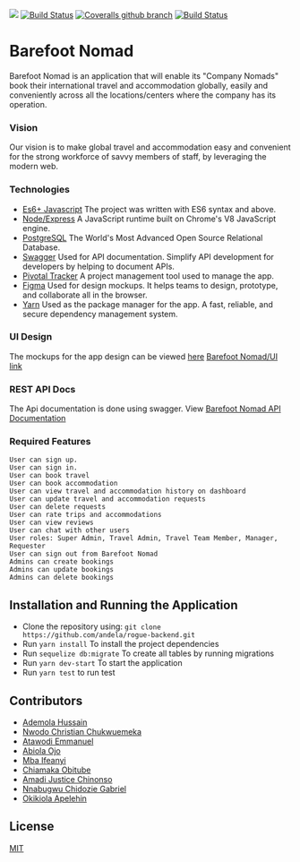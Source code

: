 

[![](https://img.shields.io/badge/Reviewed_By-Hound-blueviolet)](https://houndci.com)
[![Build Status](https://travis-ci.com/andela/rogue-backend.svg?branch=develop)](https://travis-ci.com/andela/rogue-backend)
[![Coveralls github branch](https://img.shields.io/coveralls/github/andela/rogue-backend/develop.svg?style=plastic)](https://coveralls.io/github/andela/rogue-backend?branch=develop)
[![Build Status](https://travis-ci.com/andela/rogue-backend.svg?branch=develop)](https://travis-ci.com/andela/rogue-backend)

# Barefoot Nomad
Barefoot Nomad is an application that will enable its "Company Nomads" book their international travel and accommodation globally, easily and conveniently across all the locations/centers where the company has its operation.

### Vision
Our vision is to make global travel and accommodation easy and convenient for the strong workforce of savvy members of staff, by leveraging the modern web.

### Technologies
* [Es6+ Javascript](https://www.ecma-international.org/ecma-262/9.0/index.html) The project was written with ES6 syntax and above.
* [Node/Express](https://nodejs.org/en/) A JavaScript runtime built on Chrome's V8 JavaScript engine.
* [PostgreSQL](https://www.postgresql.org/) The World's Most Advanced Open Source Relational Database.
* [Swagger](https://swagger.io/) Used for API documentation. Simplify API development for developers by helping to document APIs.
* [Pivotal Tracker](https://www.pivotaltracker.com) A project management tool used to manage the app.
* [Figma](https://www.figma.com/) Used for design mockups. It helps teams to design, prototype, and collaborate all in the browser.
* [Yarn](https://yarnpkg.com/lang/en/) Used as the package manager for the app. A fast, reliable, and secure dependency management system.



### UI Design
The mockups for the app design can be viewed [here](https://www.pivotaltracker.com/n/projects/2354440)
[Barefoot Nomad/UI link](https://)

### REST API Docs
The Api documentation is done using swagger. View [Barefoot Nomad API Documentation](https://)

### Required Features

```
User can sign up.
User can sign in.
User can book travel
User can book accommodation
User can view travel and accommodation history on dashboard
User can update travel and accommodation requests
User can delete requests
User can rate trips and accommodations
User can view reviews
User can chat with other users
User roles: Super Admin, Travel Admin, Travel Team Member, Manager, Requester
User can sign out from Barefoot Nomad
Admins can create bookings
Admins can update bookings
Admins can delete bookings
```

## Installation and Running the Application

* Clone the repository using: `git clone https://github.com/andela/rogue-backend.git`
* Run `yarn install` To install the project dependencies
* Run `sequelize db:migrate` To create all tables by running migrations
* Run `yarn dev-start` To start the application
* Run `yarn test` to run test

## Contributors
* [Ademola Hussain](https://github.com/Daymorelah)
* [Nwodo Christian Chukwuemeka](https://github.com/userName)
* [Atawodi Emmanuel](https://github.com/userName)
* [Abiola Ojo](https://github.com/userName)
* [Mba Ifeanyi](https://github.com/userName)
* [Chiamaka Obitube](https://github.com/userName)
* [Amadi Justice Chinonso](https://github.com/userName)
* [Nnabugwu Chidozie Gabriel](https://github.com/userName)
* [Okikiola Apelehin](https://github.com/userName)

## License
[MIT](https://github.com/andela/rogue-backend/blob/develop/LICENSE)
